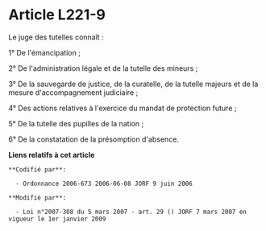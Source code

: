 # Article L221-9

Le juge des tutelles connaît :

1° De l'émancipation ;

2° De l'administration légale et de la tutelle des mineurs ;

3° De la sauvegarde de justice, de la curatelle, de la tutelle majeurs et de la mesure d'accompagnement judiciaire ;

4° Des actions relatives à l'exercice du mandat de protection future ;

5° De la tutelle des pupilles de la nation ;

6° De la constatation de la présomption d'absence.

**Liens relatifs à cet article**

	**Codifié par**:

	  - Ordonnance 2006-673 2006-06-08 JORF 9 juin 2006

	**Modifié par**:

	  - Loi n°2007-308 du 5 mars 2007 - art. 29 () JORF 7 mars 2007 en vigueur le 1er janvier 2009
